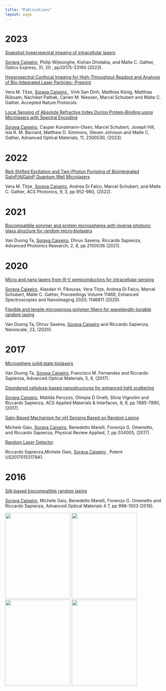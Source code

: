 ```yaml
---
title: "Publications"
layout: page
---
```


# 2023
[Snapshot hyperspectral imaging of intracellular lasers](https://opg.optica.org/oe/fulltext.cfm?uri=oe-31-20-33175&id=538525)

<ins>Soraya Caixeiro</ins>, Philip Wijesinghe, Kishan Dholakia, and Malte C. Gather, Optics Express, 31, 20 , pp33175-33190 (2023). 

[Hyperspectral Confocal Imaging for High-Throughput Readout and Analysis of Bio-Integrated Laser Particles- Preprint](https://protocolexchange.researchsquare.com/article/pex-2246/v1)

Vera M. Titze, <ins>Soraya Caixeiro </ins>, Vinh San Dinh, Matthias König, Matthias Rübsam, Nachiket Pathak, Carien M. Niessen, Marcel Schubert and Malte C. Gather. Accepted Nature Protocols.


[Local Sensing of Absolute Refractive Index During Protein‐Binding using Microlasers with Spectral Encoding](https://onlinelibrary.wiley.com/doi/full/10.1002/adom.202300530)

<ins>Soraya Caixeiro</ins>, Casper Kunstmann-Olsen, Marcel Schubert, Joseph Hill, Isla R. M. Barnard, Matthew D. Simmons, Steven Johnson and Malte C. Gather, Advanced Optical Materials, 11, 2300530, (2023).

# 2022
[Red-Shifted Excitation and Two-Photon Pumping of Biointegrated GaInP/AlGaInP Quantum Well Microlasers](https://pubs.acs.org/doi/full/10.1021/acsphotonics.1c01807)

Vera M. Titze, <ins>Soraya Caixeiro</ins>, Andrea Di Falco, Marcel Schubert, and Malte C. Gather, ACS Photonics, 9, 3, pp 952-960, (2022).

# 2021
[Biocompatible polymer and protein microspheres with inverse photonic glass structure for random micro‐biolasers](https://onlinelibrary.wiley.com/doi/full/10.1002/adpr.202100036)

Van Duong Ta, <ins>Soraya Caixeiro</ins>, Dhruv Saxena, Riccardo Sapienza, Advanced Photonics Research, 2, 8, pp 2100036 (2021).

# 2020
[Micro and nano lasers from III-V semiconductors for intracellular sensing](https://www.spiedigitallibrary.org/conference-proceedings-of-spie/11468/1146811/Micro-and-nano-lasers-from-III-V-semiconductors-for-intracellular/10.1117/12.2568768.short#_=_)

<ins>Soraya Caixeiro</ins>, Alasdair H. Fikouras, Vera Titze, Andrea Di Falco, Marcel Schubert, Malte C. Gather, Proceedings Volume 11468, Enhanced Spectroscopies and Nanoimaging 2020; 1146811 (2020).

[Flexible and tensile microporous polymer fibers for wavelength-tunable random lasing](https://pubs.rsc.org/en/content/articlelanding/2020/nr/d0nr02484h/unauth)

 Van Duong Ta, Dhruv Saxena, <ins>Soraya Caixeiro</ins> and Riccardo Sapienza, Nanoscale, 23, (2020).
 
# 2017

[Microsphere solid‐state biolasers](https://onlinelibrary.wiley.com/doi/full/10.1002/adom.201601022)

Van Duong Ta, <ins>Soraya Caixeiro</ins>, Francisco M. Fernandes and Riccardo Sapienza, Advanced Optical Materials, 5, 8, (2017).

[Disordered cellulose-based nanostructures for enhanced light scattering](https://pubs.acs.org/doi/abs/10.1021/acsami.6b15986)

<ins>Soraya Caixeiro</ins>, Matilda Peruzzo, Olimpia D Onelli, Silvia Vignolini and Riccardo Sapienza, ACS Applied Materials & Interfaces, 9, 9, pp 7885-7890, (2017).

[Gain-Based Mechanism for pH Sensing Based on Random Lasing](https://journals.aps.org/prapplied/abstract/10.1103/PhysRevApplied.7.034005)

Michele Gaio, <ins>Soraya Caixeiro</ins>, Benedetto Marelli, Fiorenzo G. Omenetto, and Riccardo Sapienza, Physical Review Applied, 7, pp 034005, (2017).

[Random Laser Detector](https://patents.google.com/patent/US20170153179A1/en)

Riccardo Sapienza,Michele Gaio,  <ins>Soraya Caixeiro</ins> , Patent US20170153179A1.

# 2016
[Silk‐based biocompatible random lasing](https://onlinelibrary.wiley.com/doi/full/10.1002/adom.201600185)

<ins>Soraya Caixeiro</ins>, Michele Gaio, Benedetto Marelli, Fiorenzo G. Omenetto and Riccardo Sapienza, Advanced Optical Materials 4 7, pp 998-1003 (2016).

<img src="https://sorayacaixeiro.github.io/images/AOM-silk.PNG" width="211" height="277">
<img src="https://sorayacaixeiro.github.io/images/AOM-micro.PNG"  width="211" height="277">
<img src="https://sorayacaixeiro.github.io/images/acs.jpg"  width="211" height="277">
<img src="https://sorayacaixeiro.github.io/images/apr.png" width="211" height="277">
